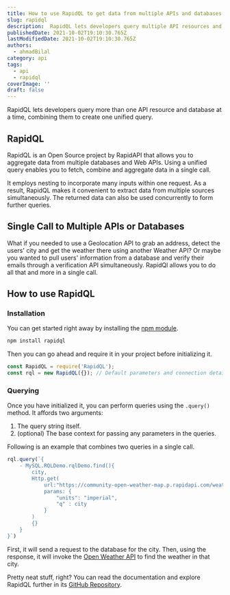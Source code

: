 ```yaml
---
title: How to use RapidQL to get data from multiple APIs and databases
slug: rapidql
description:  RapidQL lets developers query multiple API resources and databases at a time, combining them to create one unified query.
publishedDate: 2021-10-02T19:10:30.765Z
lastModifiedDate: 2021-10-02T19:10:30.765Z
authors:
  - ahmadBilal
category: api
tags:
  - api
  - rapidql
coverImage: ''
draft: false
---
```


<Lead>
RapidQL lets developers query more than one API resource and database at a time, combining them to create one unified query.
</Lead>

## RapidQL

RapidQL is an Open Source project by RapidAPI that allows you to aggregate data from multiple databases and Web APIs. Using a unified query enables you to fetch, combine and aggregate data in a single call.

It employs nesting to incorporate many inputs within one request. As a result, RapidQL makes it convenient to extract data from multiple sources simultaneously. The returned data can also be used concurrently to form further queries.

## Single Call to Multiple APIs or Databases

What if you needed to use a Geolocation API to grab an address, detect the users' city and get the weather there using another Weather API? Or maybe you wanted to pull users' information from a database and verify their emails through a verification API simultaneously. RapidQl allows you to do all that and more in a single call.

## How to use RapidQL

### Installation

You can get started right away by installing the [npm module](https://www.npmjs.com/package/rapidql).

```js
npm install rapidql
```

Then you can go ahead and require it in your project before initializing it.

```js
const RapidQL = require('RapidQL');
const rql = new RapidQL({}); // Default parameters and connection details can be initialized here.
```

### Querying

Once you have initialized it, you can perform queries using the `.query()` method. It affords two arguments:

1. The query string itself.
2. (optional) The base context for passing any parameters in the queries.

Following is an example that combines two queries in a single call.

```js
rql.query(`{
    - MySQL.RQLDemo.rqlDemo.find(){
        city,
        Http.get(
            url:"https://community-open-weather-map.p.rapidapi.com/weather",
            params: {
                "units": "imperial",
                "q" : city
            }
        )
        {}
    }
}`)
```

First, it will send a request to the database for the city. Then, using the response, it will invoke the [Open Weather API](https://rapidapi.com/community/api/open-weather-map/?utm_source=RapidAPI.com/guides&utm_medium=DevRel&utm_campaign=DevRel) to find the weather in that city.

Pretty neat stuff, right? You can read the documentation and explore RapidQL further in its [GitHub Repository](https://github.com/RapidAPI/rapidql).
